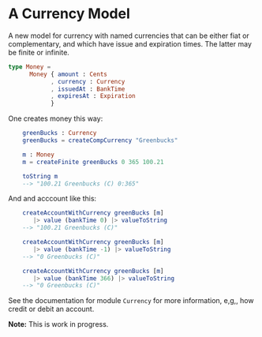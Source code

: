 
# A Currency Model

A new model for currency with named currencies that 
can be either fiat or complementary, and which
have issue and expiration times.  The latter may be 
finite or infinite.

```elm
type Money =
      Money { amount : Cents
            , currency : Currency
            , issuedAt : BankTime
            , expiresAt : Expiration
            }
```            
One creates money this way:

```elm
    greenBucks : Currency
    greenBucks = createCompCurrency "Greenbucks"

    m : Money
    m = createFinite greenBucks 0 365 100.21

    toString m
    --> "100.21 Greenbucks (C) 0:365"
```


And and acccount like this:

```elm
    createAccountWithCurrency greenBucks [m] 
       |> value (bankTime 0) |> valueToString
    --> "100.21 Greenbucks (C)"

    createAccountWithCurrency greenBucks [m] 
       |> value (bankTime -1) |> valueToString
    --> "0 Greenbucks (C)"

    createAccountWithCurrency greenBucks [m] 
       |> value (bankTime 366) |> valueToString
    --> "0 Greenbucks (C)" 
```

See the documentation for module `Currency` for more information, e,g,, 
how credit or debit an account.

**Note:** This is work in progress.